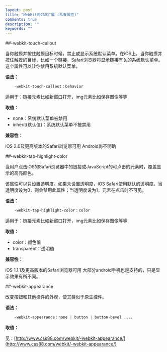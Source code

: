 ```yaml
---
layout: post
title: "WebKit的CSS扩展 (私有属性)"
comments: true
description: ""
keywords: ""
---
```


##-webkit-touch-callout

当你触摸并按住触摸目标时候，禁止或显示系统默认菜单。在iOS上，当你触摸并按住触摸的目标，比如一个链接，Safari浏览器将显示链接有关的系统默认菜单。这个属性可以让你禁用系统默认菜单。

**语法：**

```css
    -webkit-touch-callout：behavior
```

适用于：链接元素比如新窗口打开，img元素比如保存图像等等

**取值：**

- none：系统默认菜单被禁用
- inherit(默认值)：系统默认菜单不被禁用

**兼容性：**

iOS 2.0及更高版本的Safari浏览器可用
Android尚不明确

##-webkit-tap-highlight-color 

当用户点击iOS的Safari浏览器中的链接或JavaScript的可点击的元素时，覆盖显示的高亮颜色。

该属性可以只设置透明度。如果未设置透明度，iOS Safari使用默认的透明度。当透明度设为0，则会禁用此属性；当透明度设为1，元素在点击时不可见。



**语法：**

```css
    -webkit-tap-highlight-color：color
```

适用于：链接元素比如新窗口打开，img元素比如保存图像等等

**取值：**

- color：颜色值
- transparent：透明值

**兼容性：**

iOS 1.1.1及更高版本的Safari浏览器可用
大部分android手机也是支持的，只是显示效果有所不同。


##-webkit-appearance

改变按钮和其他控件的外观，使其类似于原生控件。

**语法：**

```css
    -webkit-appearance：none | button | button-bevel ....
```

**取值：**

见：[http://www.css88.com/webkit/-webkit-appearance/](http://www.css88.com/webkit/-webkit-appearance/)

